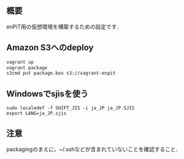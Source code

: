 ## 概要

enPiT用の仮想環境を構築するための設定です．

## Amazon S3へのdeploy

```bash
vagrant up
vagrant package
s3cmd put package.box s3://vagrant-enpit
```

## Windowsでsjisを使う

```
sudo localedef -f SHIFT_JIS -i ja_JP ja_JP.SJIS
export LANG=ja_JP.sjis
```

## 注意

packagingのまえに，~/.sshなどが含まれていないことを確認すること．
